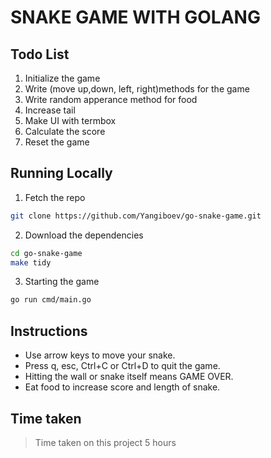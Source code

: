 # SNAKE GAME WITH GOLANG

## Todo List

1. Initialize the game 
2. Write (move up,down, left, right)methods for the game
3. Write random apperance method for food
4. Increase tail
5. Make UI with termbox
6. Calculate the score
7. Reset the game

## Running Locally

1. Fetch the repo
```bash
git clone https://github.com/Yangiboev/go-snake-game.git
```

2. Download the dependencies
```bash
cd go-snake-game
make tidy
```

3. Starting the game
```bash
go run cmd/main.go
```

## Instructions

- Use arrow keys to move your snake.
- Press q, esc, Ctrl+C or Ctrl+D to quit the game.
- Hitting the wall or snake itself means GAME OVER.
- Eat food to increase score and length of snake.


## Time taken

> Time taken on this project 5 hours 

